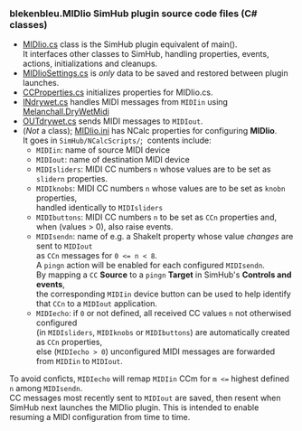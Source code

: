 ### blekenbleu.MIDIio SimHub plugin source code files (C# classes)
- [MIDIio.cs](../MIDIio.cs) class is the SimHub plugin equivalent of main().   
  It interfaces other classes to SimHub, handling properties, events, actions, initializations and cleanups.  
- [MIDIioSettings.cs](../MIDIioSettings.cs) is *only* data to be saved and restored between plugin launches.  
- [CCProperties.cs](../CCProperties.cs) initializes properties for MIDIio.cs.  
- [INdrywet.cs](../INdrywet.cs) handles MIDI messages from `MIDIin`
  using [Melanchall.DryWetMidi](https://github.com/melanchall/drywetmidi)  
- [OUTdrywet.cs](../OUTdrywet.cs) sends MIDI messages to `MIDIout`.  
- (*Not* a class);  [MIDIio.ini](../MIDIio.ini) has NCalc properties for configuring **MIDIio**.  
  It goes in `SimHub/NCalcScripts/`;&nbsp;  contents include:
  - `MIDIin`:      name of source MIDI device
  - `MIDIout`:     name of destination MIDI device
  - `MIDIsliders`: MIDI CC numbers `n` whose values are to be set as `slidern` properties.  
  - `MIDIknobs`:   MIDI CC numbers `n` whose values are to be set as `knobn` properties,  
                   handled identically to `MIDIsliders`  
  - `MIDIbuttons`: MIDI CC numbers `n` to be set as `CCn` properties and, when (values > 0), also raise events.  
  - `MIDIsendn`:   name of e.g. a ShakeIt property whose value *changes* are sent to `MIDIout`  
                    as `CCn` messages for `0 <= n < 8`.  
                   A `pingn` action will be enabled for each configured `MIDIsendn`.  
                   By mapping a `CC` **Source** to a `pingn` **Target** in SimHub's **Controls and events**,  
                   the corresponding `MIDIin` device button can be used
                   to help identify that `CCn` to a `MIDIout` application.  
  - `MIDIecho`:    if `0` or not defined, all received CC values `n` not otherwised configured  
                   (in `MIDIsliders`, `MIDIknobs` or `MIDIbuttons`) are automatically created as `CCn` properties,  
                   else (`MIDIecho > 0`) unconfigured MIDI messages are forwarded from `MIDIin` to `MIDIout`.

To avoid conficts, `MIDIecho` will remap `MIDIin` CCm for `m <=` highest defined `n` among `MIDIsendn`.  
CC messages most recently sent to `MIDIout` are saved, then resent when SimHub  next launches the MIDIio plugin.
This is intended to enable resuming a MIDI configuration from time to time.
